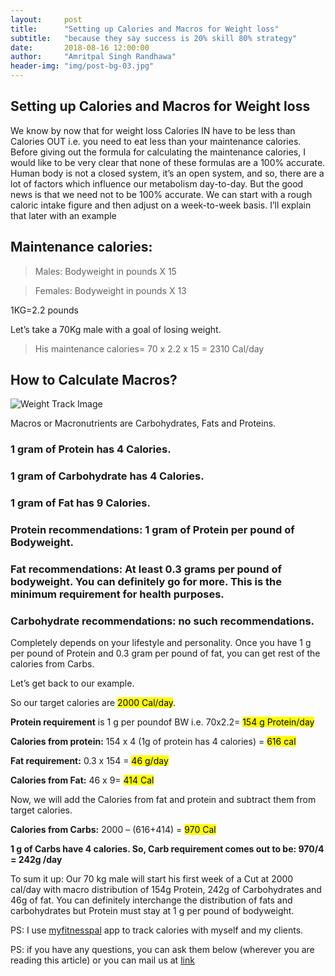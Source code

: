 ```yaml
---
layout:     post
title:      "Setting up Calories and Macros for Weight loss"
subtitle:   "because they say success is 20% skill 80% strategy"
date:       2018-08-16 12:00:00
author:     "Amritpal Singh Randhawa"
header-img: "img/post-bg-03.jpg"
---
```


<h2 class="section-heading">Setting up Calories and Macros for Weight loss</h2>

<p>We know by now that for weight loss Calories IN have to be less than Calories OUT i.e. you need to eat less than your maintenance calories. 
Before giving out the formula for calculating the maintenance calories, I would like to be very clear that none of these formulas are a 100% accurate. Human body is not a closed system, it’s an open system, and so, there are a lot of factors which influence our metabolism day-to-day. But the good news is that we need not to be 100% accurate. We can start with a rough caloric intake figure and then adjust on a week-to-week basis. I’ll explain that later with an example</p>

<h2 class="section-heading">Maintenance calories:</h2>
<blockquote> Males: Bodyweight in pounds X 15</blockquote>
<blockquote>Females: Bodyweight in pounds X 13</blockquote>
<p>1KG=2.2 pounds</p>
<p>Let’s take a 70Kg male with a goal of losing weight.</p>
<blockquote>His maintenance calories= 70 x 2.2 x 15 = 2310 Cal/day</blockquote>


<h2 class="section-heading">How to Calculate Macros?</h2>
<img src="{{ site.baseurl }}/img/trackProtien.jpg" alt="Weight Track Image">
<p>Macros or Macronutrients are Carbohydrates, Fats and Proteins.</p>
<h3>1 gram of Protein has 4 Calories.</h3>
<h3>1 gram of Carbohydrate has 4 Calories.</h3>
<h3>1 gram of Fat has 9 Calories.</h3>
<h3>Protein recommendations: 1 gram of Protein per pound of Bodyweight.</h3>
<h3>Fat recommendations: At least 0.3 grams per pound of bodyweight. You can definitely go for more. This is the minimum requirement for health purposes.</h3>
<h3>Carbohydrate recommendations: no such recommendations.</h3>
<p>Completely depends on your lifestyle and personality. Once you have 1 g per pound of Protein and 0.3 gram per pound of fat, you can get rest of the calories from Carbs.</p>

<p>Let’s get back to our example.</p>
<p>So our target calories are <mark>2000 Cal/day</mark>.</p>
<p><strong>Protein requirement</strong> is 1 g per poundof BW i.e. 70x2.2= <mark>154 g Protein/day</mark></p>
<p><strong>Calories from protein:</strong> 154 x 4 (1g of protein has 4 calories) = <mark>616 cal</mark></p>
<p><strong>Fat requirement:</strong> 0.3 x 154 = <mark>46 g/day</mark></p>
<p><strong>Calories from Fat:</strong> 46 x 9= <mark>414 Cal</mark></p>
<p>Now, we will add the Calories from fat and protein and subtract them from target calories.</p>
<p><strong>Calories from Carbs:</strong> 2000 – (616+414) = <mark>970 Cal</mark> </p>
<p><strong>1 g of Carbs have 4 calories. So, Carb requirement comes out to be: 970/4 = 242g /day</strong></p>

<p>To sum it up:
Our 70 kg male will start his first week of a Cut at 2000 cal/day with macro distribution of 154g Protein, 242g of Carbohydrates and 46g of fat.
You can definitely interchange the distribution of fats and carbohydrates but Protein must stay at 1 g per pound of bodyweight.
</p>

<p>PS: I use <a href="https://play.google.com/store/apps/details?id=com.myfitnesspal.android&hl=en_SGss">myfitnesspal</a> app to track calories with myself and my clients.</p>
<p>PS: if you have any questions, you can ask them below (wherever you are reading this article) or you can mail us at 
<a href="mailto:barbellstrengthindia@gmail.com">link</a></p>
